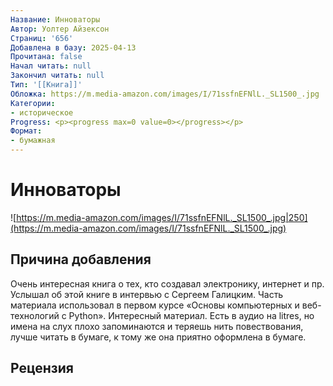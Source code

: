 ```yaml
---
Название: Инноваторы
Автор: Уолтер Айзексон
Страниц: '656'
Добавлена в базу: 2025-04-13
Прочитана: false
Начал читать: null
Закончил читать: null
Тип: '[[Книга]]'
Обложка: https://m.media-amazon.com/images/I/71ssfnEFNlL._SL1500_.jpg
Категории:
- историческое
Progress: <p><progress max=0 value=0></progress></p>
Формат:
- бумажная
---
```

# Инноваторы

![https://m.media-amazon.com/images/I/71ssfnEFNlL._SL1500_.jpg|250](https://m.media-amazon.com/images/I/71ssfnEFNlL._SL1500_.jpg)

## Причина добавления

Очень интересная книга о тех, кто создавал электронику, интернет и пр. Услышал об этой книге в интервью с Сергеем Галицким. Часть материала использовал в первом курсе «Основы компьютерных и веб-технологий с Python». Интересный материал. Есть в аудио на litres, но имена на слух плохо запоминаются и теряешь нить повествования, лучше читать в бумаге, к тому же она приятно оформлена в бумаге.

## Рецензия